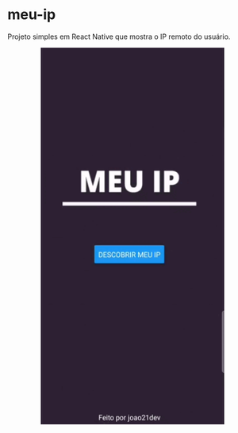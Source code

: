 # meu-ip
Projeto simples em React Native que mostra o IP remoto do usuário.
<p align="center" >
<img width="370" height="760" src="assets/gif_readme.gif">
</p>

